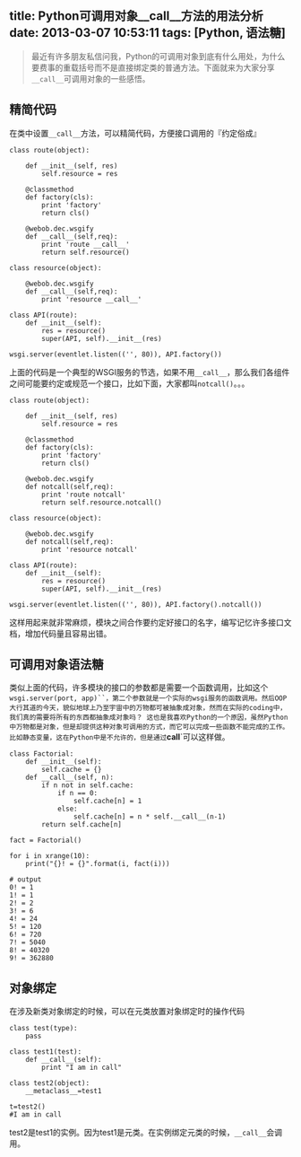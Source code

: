 title: Python可调用对象__call__方法的用法分析
date: 2013-03-07 10:53:11
tags: [Python, 语法糖]
---
>最近有许多朋友私信问我，Python的可调用对象到底有什么用处，为什么要费事的重载括号而不是直接绑定类的普通方法。下面就来为大家分享`__call__`可调用对象的一些感悟。

## 精简代码
在类中设置`__call__`方法，可以精简代码，方便接口调用的『约定俗成』
```
class route(object):

    def __init__(self, res)
	    self.resource = res

    @classmethod
    def factory(cls):
        print 'factory'
        return cls()

    @webob.dec.wsgify
    def __call__(self,req):
        print 'route __call__'
        return self.resource()

class resource(object):

    @webob.dec.wsgify
    def __call__(self,req):
        print 'resource __call__'

class API(route):
    def __init__(self):
	    res = resource()
		super(API, self).__init__(res)

wsgi.server(eventlet.listen(('', 80)), API.factory())
```
上面的代码是一个典型的WSGI服务的节选，如果不用`__call__`，那么我们各组件之间可能要约定或规范一个接口，比如下面，大家都叫`notcall()`。。。
```
class route(object):

    def __init__(self, res)
	    self.resource = res

    @classmethod
    def factory(cls):
        print 'factory'
        return cls()

    @webob.dec.wsgify
    def notcall(self,req):
        print 'route notcall'
        return self.resource.notcall()

class resource(object):

    @webob.dec.wsgify
    def notcall(self,req):
        print 'resource notcall'

class API(route):
    def __init__(self):
	    res = resource()
		super(API, self).__init__(res)

wsgi.server(eventlet.listen(('', 80)), API.factory().notcall())
```
这样用起来就非常麻烦，模块之间合作要约定好接口的名字，编写记忆许多接口文档，增加代码量且容易出错。
## 可调用对象语法糖
类似上面的代码，许多模块的接口的参数都是需要一个函数调用，比如这个`wsgi.server(port, app)``，第二个参数就是一个实际的wsgi服务的函数调用。然后OOP大行其道的今天，貌似地球上乃至宇宙中的万物都可被抽象成对象，然而在实际的coding中，我们真的需要将所有的东西都抽象成对象吗？
这也是我喜欢Python的一个原因，虽然Python中万物都是对象，但是却提供这种对象可调用的方式，而它可以完成一些函数不能完成的工作。比如静态变量，这在Python中是不允许的，但是通过`__call__`可以这样做。
```
class Factorial:
    def __init__(self):
        self.cache = {}
    def __call__(self, n):
        if n not in self.cache:
            if n == 0:
                self.cache[n] = 1
            else:
                self.cache[n] = n * self.__call__(n-1)
        return self.cache[n]

fact = Factorial()

for i in xrange(10):                                                             
    print("{}! = {}".format(i, fact(i)))

# output
0! = 1
1! = 1
2! = 2
3! = 6
4! = 24
5! = 120
6! = 720
7! = 5040
8! = 40320
9! = 362880
```
## 对象绑定
在涉及新类对象绑定的时候，可以在元类放置对象绑定时的操作代码
```
class test(type):
    pass

class test1(test):
    def __call__(self):
        print "I am in call"

class test2(object):
    __metaclass__=test1

t=test2()
#I am in call
```
test2是test1的实例。因为test1是元类。在实例绑定元类的时候，```__call__```会调用。
